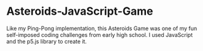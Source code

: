 # Asteroids-JavaScript-Game

Like my Ping-Pong implementation, this Asteroids Game was one of my fun self-imposed coding challenges from early high school.
I used JavaScript and the p5.js library to create it.
